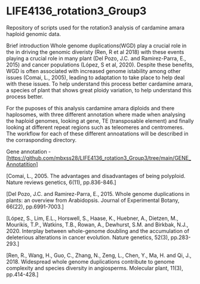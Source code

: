 # LIFE4136_rotation3_Group3
Repository of scripts used for the rotation3 analysis of cardamine amara haploid genomic data.

Brief introduction 
Whole genome duplications(WGD) play a crucial role in the in driving the genomic diveristy (Ren, R et al 2018) with these events playing a crucial role in many plant (Del Pozo, J.C. and Ramirez-Parra, E., 2015) and cancer populations (López, S et al, 2020). Despite these benefits, WGD is often associated with increased genome istability among other issues (Comai, L., 2005), leading to adaptation to take place to help deal with these issues. To help understand this process better cardamine amara, a species of plant that shows great ploidy variation, to help understand this process better.

For the puposes of this analysis cardamine amara diploids and there haplosomes, with three different annotation where made when analysing the haploid genomes, looking at gene, TE (transposable element) and finally looking at different repeat regions such as teleomeres and centromeres. The workflow for each of these different annoatations will be described in the corrasponding directory.

Gene annotation - [https://github.com/mbxss28/LIFE4136_rotation3_Group3/tree/main/GENE_Annotatition]







[Comai, L., 2005. The advantages and disadvantages of being polyploid. Nature reviews genetics, 6(11), pp.836-846.]

[Del Pozo, J.C. and Ramirez-Parra, E., 2015. Whole genome duplications in plants: an overview from Arabidopsis. Journal of Experimental Botany, 66(22), pp.6991-7003.]

[López, S., Lim, E.L., Horswell, S., Haase, K., Huebner, A., Dietzen, M., Mourikis, T.P., Watkins, T.B., Rowan, A., Dewhurst, S.M. and Birkbak, N.J., 2020. Interplay between whole-genome doubling and the accumulation of deleterious alterations in cancer evolution. Nature genetics, 52(3), pp.283-293.]

[Ren, R., Wang, H., Guo, C., Zhang, N., Zeng, L., Chen, Y., Ma, H. and Qi, J., 2018. Widespread whole genome duplications contribute to genome complexity and species diversity in angiosperms. Molecular plant, 11(3), pp.414-428.]
